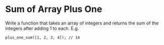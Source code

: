 # Sum of Array Plus One

Write a function that takes an array of integers and returns the sum of the integers after adding 1 to each. E.g.

```
plus_one_sum([1, 2, 3, 4]); // 14
```
